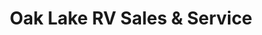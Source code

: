 ---
title: "Oak Lake RV Sales & Service"
url: /moose-lake/oak-lake-rv-sales-and-service/
shop: caravan
---